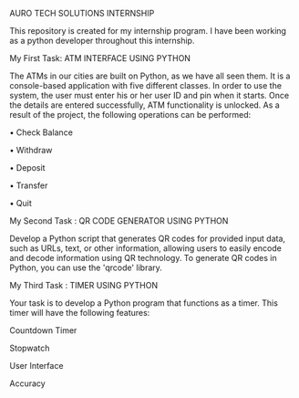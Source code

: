 AURO TECH SOLUTIONS INTERNSHIP

This repository is created for my internship program. I have been working as a python developer throughout this internship.

My First Task: ATM INTERFACE USING PYTHON

The ATMs in our cities are built on Python, as we have all seen them. It is a console-based application with five different classes. In order to use the system, the user must enter his or her user ID and pin when it starts. Once the details are entered successfully, ATM functionality is unlocked. As a result of the project, the following operations can be performed:

• Check Balance

• Withdraw

• Deposit

• Transfer

• Quit


My Second Task : QR CODE GENERATOR USING PYTHON

Develop a Python script that generates QR codes for provided input data, such as URLs, text, or other information, allowing users to easily encode and decode information using QR technology. To generate QR codes in Python, you can use the 'qrcode' library. 

My Third Task : TIMER USING PYTHON

Your task is to develop a Python program that functions as a timer. This timer will have the following features:

 Countdown Timer
   
 Stopwatch
   
 User Interface
   
 Accuracy 






 
